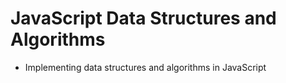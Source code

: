 # JavaScript Data Structures and Algorithms

* Implementing data structures and algorithms in JavaScript